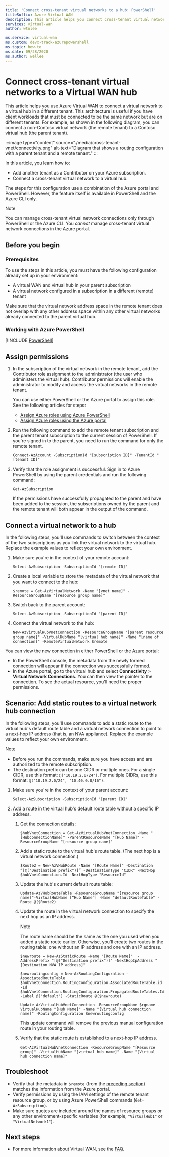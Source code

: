 ```yaml
---
title: 'Connect cross-tenant virtual networks to a hub: PowerShell'
titleSuffix: Azure Virtual WAN
description: This article helps you connect cross-tenant virtual networks to a virtual hub by using PowerShell.
services: virtual-wan
author: wtnlee

ms.service: virtual-wan
ms.custom: devx-track-azurepowershell
ms.topic: how-to
ms.date: 09/28/2020
ms.author: wellee
---
```

# Connect cross-tenant virtual networks to a Virtual WAN hub

This article helps you use Azure Virtual WAN to connect a virtual network to a virtual hub in a different tenant. This architecture is useful if you have client workloads that must be connected to be the same network but are on different tenants. For example, as shown in the following diagram, you can connect a non-Contoso virtual network (the remote tenant) to a Contoso virtual hub (the parent tenant).

:::image type="content" source="./media/cross-tenant-vnet/connectivity.png" alt-text="Diagram that shows a routing configuration with a parent tenant and a remote tenant." :::

In this article, you learn how to:

* Add another tenant as a Contributor on your Azure subscription.
* Connect a cross-tenant virtual network to a virtual hub.

The steps for this configuration use a combination of the Azure portal and PowerShell. However, the feature itself is available in PowerShell and the Azure CLI only.

>[!NOTE]
> You can manage cross-tenant virtual network connections only through PowerShell or the Azure CLI. You *cannot* manage cross-tenant virtual network connections in the Azure portal.

## Before you begin

### Prerequisites

To use the steps in this article, you must have the following configuration already set up in your environment:

* A virtual WAN and virtual hub in your parent subscription
* A virtual network configured in a subscription in a different (remote) tenant

Make sure that the virtual network address space in the remote tenant does not overlap with any other address space within any other virtual networks already connected to the parent virtual hub.

### Working with Azure PowerShell

[!INCLUDE [PowerShell](../../includes/vpn-gateway-cloud-shell-powershell.md)]

## <a name="rights"></a>Assign permissions

1. In the subscription of the virtual network in the remote tenant, add the Contributor role assignment to the administrator (the user who administers the virtual hub). Contributor permissions will enable the administrator to modify and access the virtual networks in the remote tenant. 

   You can use either PowerShell or the Azure portal to assign this role. See the following articles for steps:

   * [Assign Azure roles using Azure PowerShell](../role-based-access-control/role-assignments-powershell.md)
   * [Assign Azure roles using the Azure portal](../role-based-access-control/role-assignments-portal.md)

1. Run the following command to add the remote tenant subscription and the parent tenant subscription to the current session of PowerShell. If you're signed in to the parent, you need to run the command for only the remote tenant.

   ```azurepowershell-interactive
   Connect-AzAccount -SubscriptionId "[subscription ID]" -TenantId "[tenant ID]"
   ```

1. Verify that the role assignment is successful. Sign in to Azure PowerShell by using the parent credentials and run the following command:

   ```azurepowershell-interactive
   Get-AzSubscription
   ```

   If the permissions have successfully propagated to the parent and have been added to the session, the subscriptions owned by the parent and the remote tenant will both appear in the output of the command.

## <a name="connect"></a>Connect a virtual network to a hub

In the following steps, you'll use commands to switch between the context of the two subscriptions as you link the virtual network to the virtual hub. Replace the example values to reflect your own environment.

1. Make sure you're in the context of your remote account:

   ```azurepowershell-interactive
   Select-AzSubscription -SubscriptionId "[remote ID]"
   ```

1. Create a local variable to store the metadata of the virtual network that you want to connect to the hub:

   ```azurepowershell-interactive
   $remote = Get-AzVirtualNetwork -Name "[vnet name]" -ResourceGroupName "[resource group name]"
   ```

1. Switch back to the parent account:

   ```azurepowershell-interactive
   Select-AzSubscription -SubscriptionId "[parent ID]"
   ```

1. Connect the virtual network to the hub:

   ```azurepowershell-interactive
   New-AzVirtualHubVnetConnection -ResourceGroupName "[parent resource group name]" -VirtualHubName "[virtual hub name]" -Name "[name of connection]" -RemoteVirtualNetwork $remote
   ```

You can view the new connection in either PowerShell or the Azure portal:

* In the PowerShell console, the metadata from the newly formed connection will appear if the connection was successfully formed.
* In the Azure portal, go to the virtual hub and select **Connectivity** > **Virtual Network Connections**. You can then view the pointer to the connection. To see the actual resource, you'll need the proper permissions.

## Scenario: Add static routes to a virtual network hub connection

In the following steps, you'll use commands to add a static route to the virtual hub's default route table and a virtual network connection to point to a next-hop IP address (that is, an NVA appliance). Replace the example values to reflect your own environment.

>[!NOTE]
>- Before you run the commands, make sure you have access and are authorized to the remote subscription.
>- The destination prefix can be one CIDR or multiple ones. For a single CIDR, use this format: `@("10.19.2.0/24")`. For multiple CIDRs, use this format: `@("10.19.2.0/24", "10.40.0.0/16")`.

1. Make sure you're in the context of your parent account: 

    ```azurepowershell-interactive
    Select-AzSubscription -SubscriptionId "[parent ID]" 
    ```

2. Add a route in the virtual hub's default route table without a specific IP address.

    1. Get the connection details:

       ```azurepowershell-interactive
       $hubVnetConnection = Get-AzVirtualHubVnetConnection -Name "[HubconnectionName]" -ParentResourceName "[Hub Name]" -ResourceGroupName "[resource group name]"
       ``` 
    1. Add a static route to the virtual hub's route table. (The next hop is a virtual network connection.)       

       ```azurepowershell-interactive
       $Route2 = New-AzVHubRoute -Name "[Route Name]" -Destination “[@("Destination prefix")]” -DestinationType "CIDR" -NextHop $hubVnetConnection.Id -NextHopType "ResourceId"
       ```
    1. Update the hub's current default route table:
      
       ```azurepowershell-interactive
       Update-AzVHubRouteTable -ResourceGroupName "[resource group name]"-VirtualHubName [“Hub Name”] -Name "defaultRouteTable" -Route @($Route2)
       ```
    
    1. Update the route in the virtual network connection to specify the next hop as an IP address.

       > [!NOTE]
       > The route name should be the same as the one you used when you added a static route earlier. Otherwise, you'll create two routes in the routing table: one without an IP address and one with an IP address.

       ```azurepowershell-interactive
       $newroute = New-AzStaticRoute -Name "[Route Name]"  -AddressPrefix "[@("Destination prefix")]" -NextHopIpAddress "[Destination NVA IP address]"

       $newroutingconfig = New-AzRoutingConfiguration -AssociatedRouteTable $hubVnetConnection.RoutingConfiguration.AssociatedRouteTable.id -Id $hubVnetConnection.RoutingConfiguration.PropagatedRouteTables.Ids[0].id -Label @("default") -StaticRoute @($newroute)

       Update-AzVirtualHubVnetConnection -ResourceGroupName $rgname -VirtualHubName "[Hub Name]" -Name "[Virtual hub connection name]" -RoutingConfiguration $newroutingconfig

       ```
       
       This update command will remove the previous manual configuration route in your routing table.
       
    1. Verify that the static route is established to a next-hop IP address.

       ```azurepowershell-interactive
       Get-AzVirtualHubVnetConnection -ResourceGroupName "[Resource group]" -VirtualHubName "[virtual hub name]" -Name "[Virtual hub connection name]"
       ```

## <a name="troubleshoot"></a>Troubleshoot

* Verify that the metadata in `$remote` (from the [preceding section](#connect)) matches the information from the Azure portal.
* Verify permissions by using the IAM settings of the remote tenant resource group, or by using Azure PowerShell commands (`Get-AzSubscription`).
* Make sure quotes are included around the names of resource groups or any other environment-specific variables (for example, `"VirtualHub1"` or `"VirtualNetwork1"`).

## Next steps

- For more information about Virtual WAN, see the [FAQ](virtual-wan-faq.md).
